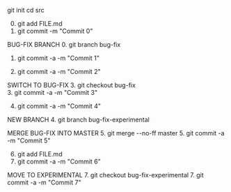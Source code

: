 git init
cd src

0. git add FILE.md <br>
0. git commit -m "Commit 0" <br>

BUG-FIX BRANCH
0. git branch bug-fix <br>

1. git commit -a -m "Commit 1" <br>

2. git commit -a -m "Commit 2" <br>

SWITCH TO BUG-FIX
3. git checkout bug-fix <br>
3. git commit -a -m "Commit 3" <br>

4. git commit -a -m "Commit 4" <br>

NEW BRANCH
4. git branch bug-fix-experimental

MERGE BUG-FIX INTO MASTER
5. git merge --no-ff master
5. git commit -a -m "Commit 5" <br>

6. git add FILE.md <br>
6. git commit -a -m "Commit 6" <br>

MOVE TO EXPERIMENTAL
7. git checkout bug-fix-experimental
7. git commit -a -m "Commit 7" <br>